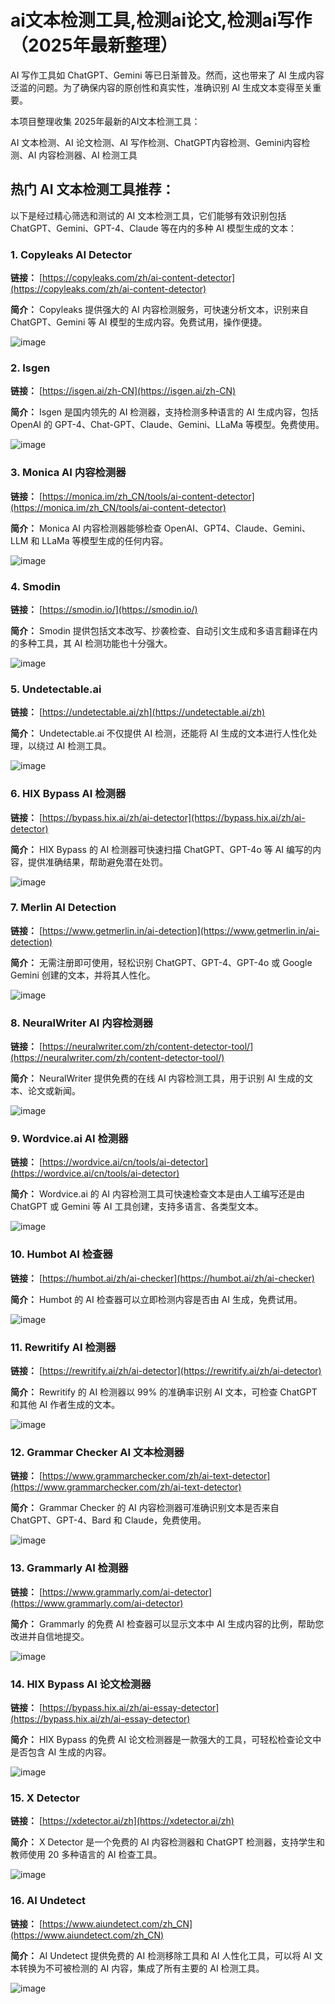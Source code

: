 # ai文本检测工具,检测ai论文,检测ai写作（2025年最新整理）

AI 写作工具如 ChatGPT、Gemini 等已日渐普及。然而，这也带来了 AI 生成内容泛滥的问题。为了确保内容的原创性和真实性，准确识别 AI 生成文本变得至关重要。

本项目整理收集 2025年最新的AI文本检测工具：

AI 文本检测、AI 论文检测、AI 写作检测、ChatGPT内容检测、Gemini内容检测、AI 内容检测器、AI 检测工具


## 热门 AI 文本检测工具推荐：

以下是经过精心筛选和测试的 AI 文本检测工具，它们能够有效识别包括 ChatGPT、Gemini、GPT-4、Claude 等在内的多种 AI 模型生成的文本：

### 1. Copyleaks AI Detector

**链接：** [https://copyleaks.com/zh/ai-content-detector](https://copyleaks.com/zh/ai-content-detector)

**简介：** Copyleaks 提供强大的 AI 内容检测服务，可快速分析文本，识别来自 ChatGPT、Gemini 等 AI 模型的生成内容。免费试用，操作便捷。

![image](https://github.com/user-attachments/assets/d4f31a77-1300-4b32-acaa-7d5536cb54eb)

### 2. Isgen

**链接：** [https://isgen.ai/zh-CN](https://isgen.ai/zh-CN)

**简介：** Isgen 是国内领先的 AI 检测器，支持检测多种语言的 AI 生成内容，包括 OpenAI 的 GPT-4、Chat-GPT、Claude、Gemini、LLaMa 等模型。免费使用。

![image](https://github.com/user-attachments/assets/5c891d83-4b6b-4e97-ae7a-baf0fff0c757)

### 3. Monica AI 内容检测器

**链接：** [https://monica.im/zh_CN/tools/ai-content-detector](https://monica.im/zh_CN/tools/ai-content-detector)

**简介：** Monica AI 内容检测器能够检查 OpenAI、GPT4、Claude、Gemini、LLM 和 LLaMa 等模型生成的任何内容。

![image](https://github.com/user-attachments/assets/640e0d2c-6fb2-4ec1-bea9-5fb67b0dfacd)

### 4. Smodin

**链接：** [https://smodin.io/](https://smodin.io/)

**简介：** Smodin 提供包括文本改写、抄袭检查、自动引文生成和多语言翻译在内的多种工具，其 AI 检测功能也十分强大。

![image](https://github.com/user-attachments/assets/9fceaa33-3536-43a3-be61-08ffd2468a48)

### 5. Undetectable.ai

**链接：** [https://undetectable.ai/zh](https://undetectable.ai/zh)

**简介：** Undetectable.ai 不仅提供 AI 检测，还能将 AI 生成的文本进行人性化处理，以绕过 AI 检测工具。

![image](https://github.com/user-attachments/assets/f94253c6-6114-4ba1-97da-73685bd7280c)

### 6. HIX Bypass AI 检测器

**链接：** [https://bypass.hix.ai/zh/ai-detector](https://bypass.hix.ai/zh/ai-detector)

**简介：** HIX Bypass 的 AI 检测器可快速扫描 ChatGPT、GPT-4o 等 AI 编写的内容，提供准确结果，帮助避免潜在处罚。

![image](https://github.com/user-attachments/assets/d4e4d85f-c686-4275-a81b-0bfb9aba8897)

### 7. Merlin AI Detection

**链接：** [https://www.getmerlin.in/ai-detection](https://www.getmerlin.in/ai-detection)

**简介：** 无需注册即可使用，轻松识别 ChatGPT、GPT-4、GPT-4o 或 Google Gemini 创建的文本，并将其人性化。

![image](https://github.com/user-attachments/assets/94efc24f-6cc4-4e77-a099-a64dd6aba0e9)

### 8. NeuralWriter AI 内容检测器

**链接：** [https://neuralwriter.com/zh/content-detector-tool/](https://neuralwriter.com/zh/content-detector-tool/)

**简介：** NeuralWriter 提供免费的在线 AI 内容检测工具，用于识别 AI 生成的文本、论文或新闻。

![image](https://github.com/user-attachments/assets/ca5fbbf7-a283-4a30-b87b-7ece19f8b591)

### 9. Wordvice.ai AI 检测器

**链接：** [https://wordvice.ai/cn/tools/ai-detector](https://wordvice.ai/cn/tools/ai-detector)

**简介：** Wordvice.ai 的 AI 内容检测工具可快速检查文本是由人工编写还是由 ChatGPT 或 Gemini 等 AI 工具创建，支持多语言、各类型文本。

![image](https://github.com/user-attachments/assets/85124647-7316-48bf-816d-01d3358ce6bc)

### 10. Humbot AI 检查器

**链接：** [https://humbot.ai/zh/ai-checker](https://humbot.ai/zh/ai-checker)

**简介：** Humbot 的 AI 检查器可以立即检测内容是否由 AI 生成，免费试用。

![image](https://github.com/user-attachments/assets/44896402-ab26-4101-b00c-0e3ec5fcf428)

### 11. Rewritify AI 检测器

**链接：** [https://rewritify.ai/zh/ai-detector](https://rewritify.ai/zh/ai-detector)

**简介：** Rewritify 的 AI 检测器以 99% 的准确率识别 AI 文本，可检查 ChatGPT 和其他 AI 作者生成的文本。

![image](https://github.com/user-attachments/assets/9049c3ee-da4f-496a-aece-5ed0d1f84fde)

### 12. Grammar Checker AI 文本检测器

**链接：** [https://www.grammarchecker.com/zh/ai-text-detector](https://www.grammarchecker.com/zh/ai-text-detector)

**简介：** Grammar Checker 的 AI 内容检测器可准确识别文本是否来自 ChatGPT、GPT-4、Bard 和 Claude，免费使用。

![image](https://github.com/user-attachments/assets/7d873d66-f652-42dd-b144-360be958f95f)

### 13. Grammarly AI 检测器

**链接：** [https://www.grammarly.com/ai-detector](https://www.grammarly.com/ai-detector)

**简介：** Grammarly 的免费 AI 检查器可以显示文本中 AI 生成内容的比例，帮助您改进并自信地提交。

![image](https://github.com/user-attachments/assets/ad698a29-0685-4c6a-a0cd-4dc2316f04d2)

### 14. HIX Bypass AI 论文检测器

**链接：** [https://bypass.hix.ai/zh/ai-essay-detector](https://bypass.hix.ai/zh/ai-essay-detector)

**简介：** HIX Bypass 的免费 AI 论文检测器是一款强大的工具，可轻松检查论文中是否包含 AI 生成的内容。

![image](https://github.com/user-attachments/assets/20ba7572-bd27-472e-a693-39c64ac4648a)

### 15. X Detector

**链接：** [https://xdetector.ai/zh](https://xdetector.ai/zh)

**简介：** X Detector 是一个免费的 AI 内容检测器和 ChatGPT 检测器，支持学生和教师使用 20 多种语言的 AI 检查工具。

![image](https://github.com/user-attachments/assets/a4da81a5-6ca8-4337-a0f6-46335bc92167)

### 16. AI Undetect

**链接：** [https://www.aiundetect.com/zh_CN](https://www.aiundetect.com/zh_CN)

**简介：** AI Undetect 提供免费的 AI 检测移除工具和 AI 人性化工具，可以将 AI 文本转换为不可被检测的 AI 内容，集成了所有主要的 AI 检测工具。

![image](https://github.com/user-attachments/assets/2019d0c6-f07c-4fb3-a53b-ad4548bfbd18)


